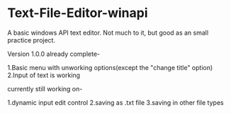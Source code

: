# Text-File-Editor-winapi
A basic windows API text editor. Not much to it, but good as an small practice project.

Version 1.0.0 
already complete-
  
  1.Basic menu with unworking options(except the "change title" option)
  2.Input of text is working
 
currently still working on-
  
  1.dynamic input edit control
  2.saving as .txt file
  3.saving in other file types
